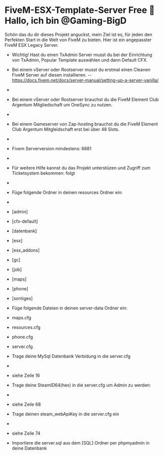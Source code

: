 # FiveM-ESX-Template-Server Free 👋 Hallo, ich bin @Gaming-BigD

Schön das du dir dieses Projekt anguckst, mein Ziel ist es, für jeden den Perfekten Start in die Welt von FiveM zu bieten. Hier ist ein angepasster FiveM ESX Legacy Server.

- Wichtig! Hast du einen TxAdmin Server musst du bei der Einrichtung von TxAdmin, Popular Template auswählen und dann Default CFX.
- Bei einem vServer oder Rootserver musst du erstmal einen Cleanen FiveM Server auf diesen installieren. -- https://docs.fivem.net/docs/server-manual/setting-up-a-server-vanilla/
- 
- Bei einem vServer oder Rootserver brauchst du die FiveM Element Club Argentum Mitgliedschaft um OneSync zu nutzen.
- 
- Bei einem Gameserver von Zap-hosting brauchst du die FiveM Element Club Argentum Mitgleidschaft erst bei über 48 Slots.
- 
- Fivem Serverversion mindestens: 6681
- 
- Für weitere Hilfe kannst du das Projekt unterstüzen und Zugriff zum Ticketsystem bekommen: folgt
- 
- Füge folgende Ordner in deinen resources Ordner ein:
- 
- [admin]
- [cfx-default]
- [datenbank]
- [esx]
- [esx_addons]
- [gc]
- [job] 
- [maps]
- [phone]
- [sontiges]
- Füge folgende Dateien in deinen server-data Ordner ein:

- maps.cfg
- resources.cfg
- phone.cfg
- server.cfg
- Trage deine MySql Datenbank Verbidung in die server.cfg
- 
- siehe Zeile 16
- Trage deine SteamID64(hex) in die server.cfg um Admin zu werden:
- 
- siehe Zeile 68
- Trage deinen steam_webApiKey in die server.cfg ein
- 
- siehe Zeile 74
- Importiere die server.sql aus dem [SQL] Ordner per phpmyadmin in deine Datenbank
